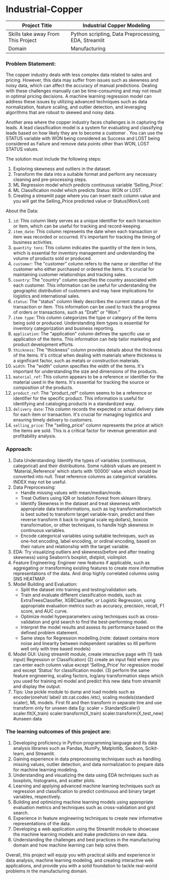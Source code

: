 # Industrial-Copper

| Project Title | Industrial Copper Modeling |
| --- | --- |
| Skills take away From This Project | Python scripting, Data Preprocessing, EDA, Streamlit |
| Domain | Manufacturing |

### Problem Statement:
The copper industry deals with less complex data related to sales and pricing. However, this data may suffer from issues such as skewness and noisy data, which can affect the accuracy of manual predictions. Dealing with these challenges manually can be time-consuming and may not result in optimal pricing decisions. A machine learning regression model can address these issues by utilizing advanced techniques such as data normalization, feature scaling, and outlier detection, and leveraging algorithms that are robust to skewed and noisy data. 

Another area where the copper industry faces challenges is in capturing the leads. A lead classification model is a system for evaluating and classifying leads based on how likely they are to become a customer . You can use the STATUS variable with WON being considered as Success and LOST being considered as Failure and remove data points other than WON, LOST STATUS values.

The solution must include the following steps:

1) Exploring skewness and outliers in the dataset.
2) Transform the data into a suitable format and perform any necessary cleaning and pre-processing steps.
3) ML Regression model which predicts continuous variable ‘Selling_Price’.
4) ML Classification model which predicts Status: WON or LOST.
5) Creating a streamlit page where you can insert each column value and you will get the Selling_Price predicted value or Status(Won/Lost)

About the Data:
1. `id`: This column likely serves as a unique identifier for each transaction or item, which can be useful for tracking and record-keeping.
2. `item_date`: This column represents the date when each transaction or item was recorded or occurred. It's important for tracking the timing of business activities.
3. `quantity tons`: This column indicates the quantity of the item in tons, which is essential for inventory management and understanding the volume of products sold or produced.
4. `customer`: The "customer" column refers to the name or identifier of the customer who either purchased or ordered the items. It's crucial for maintaining customer relationships and tracking sales.
5. `country`: The "country" column specifies the country associated with each customer. This information can be useful for understanding the geographic distribution of customers and may have implications for logistics and international sales.
6. `status`: The "status" column likely describes the current status of the transaction or item. This information can be used to track the progress of orders or transactions, such as "Draft" or "Won."
7. `item type`: This column categorizes the type or category of the items being sold or produced. Understanding item types is essential for inventory categorization and business reporting.
8. `application`: The "application" column defines the specific use or application of the items. This information can help tailor marketing and product development efforts.
9. `thickness`: The "thickness" column provides details about the thickness of the items. It's critical when dealing with materials where thickness is a significant factor, such as metals or construction materials.
10. `width`: The "width" column specifies the width of the items. It's important for understanding the size and dimensions of the products.
11. `material_ref`: This column appears to be a reference or identifier for the material used in the items. It's essential for tracking the source or composition of the products.
12. `product_ref`: The "product_ref" column seems to be a reference or identifier for the specific product. This information is useful for identifying and cataloging products in a standardized way.
13. `delivery date`: This column records the expected or actual delivery date for each item or transaction. It's crucial for managing logistics and ensuring timely delivery to customers.
14. `selling_price`: The "selling_price" column represents the price at which the items are sold. This is a critical factor for revenue generation and profitability analysis.

### Approach: 
1) Data Understanding: Identify the types of variables (continuous, categorical) and their distributions. Some rubbish values are present in ‘Material_Reference’ which starts with ‘00000’ value which should be converted into null. Treat reference columns as categorical variables. INDEX may not be useful.
2) Data Preprocessing: 
    - Handle missing values with mean/median/mode.
    - Treat Outliers using IQR or Isolation Forest from sklearn library.
    - Identify Skewness in the dataset and treat skewness with appropriate data transformations, such as log transformation(which is best suited to transform target variable-train,     predict and then reverse transform it back to original scale eg:dollars), boxcox transformation, or other techniques, to handle high skewness in continuous variables.
    - Encode categorical variables using suitable techniques, such as one-hot encoding, label encoding, or ordinal encoding, based on their nature and relationship with the target variable.
3) EDA: Try visualizing outliers and skewness(before and after treating skewness) using Seaborn’s boxplot, distplot, violinplot.
4) Feature Engineering: Engineer new features if applicable, such as aggregating or transforming existing features to create more informative representations of the data. And drop highly correlated columns using SNS HEATMAP.
5) Model Building and Evaluation:
   - Split the dataset into training and testing/validation sets. 
   - Train and evaluate different classification models, such as ExtraTreesClassifier, XGBClassifier, or Logistic Regression, using appropriate evaluation metrics such as accuracy, precision, recall, F1 score, and AUC curve.
   - Optimize model hyperparameters using techniques such as cross-validation and grid search to find the best-performing model.
   - Interpret the model results and assess its performance based on the defined problem statement.
   - Same steps for Regression modelling.(note: dataset contains more noise and linearity between independent variables so itll perform well only with tree based models)
6) Model GUI: Using streamlit module, create interactive page with
   (1) task input( Regression or Classification)
   (2) create an input field where you can enter each column value except ‘Selling_Price’ for regression model and  except ‘Status’ for classification model.
   (3) perform the same feature engineering, scaling factors, log/any transformation steps which you used for training ml model and predict this new data from streamlit and display the output.
7) Tips: Use pickle module to dump and load models such as encoder(onehot/ label/ str.cat.codes /etc), scaling models(standard scaler), ML models. First fit and then transform in separate line and use transform only for unseen data
Eg: scaler = StandardScaler()
scaler.fit(X_train)
scaler.transform(X_train)
scaler.transform(X_test_new) #unseen data

### The learning outcomes of this project are: 

1. Developing proficiency in Python programming language and its data analysis libraries such as Pandas, NumPy, Matplotlib, Seaborn, Scikit-learn, and Streamlit.
2. Gaining experience in data preprocessing techniques such as handling missing values, outlier detection, and data normalization to prepare data for machine learning modeling.
3. Understanding and visualizing the data using EDA techniques such as boxplots, histograms, and scatter plots.
4. Learning and applying advanced machine learning techniques such as regression and classification to predict continuous and binary target variables, respectively.
5. Building and optimizing machine learning models using appropriate evaluation metrics and techniques such as cross-validation and grid search.
6. Experience in feature engineering techniques to create new informative representations of the data.
7. Developing a web application using the Streamlit module to showcase the machine learning models and make predictions on new data.
8. Understanding the challenges and best practices in the manufacturing domain and how machine learning can help solve them.

Overall, this project will equip you with practical skills and experience in data analysis, machine learning modeling, and creating interactive web applications, and provide you with a solid foundation to tackle real-world problems in the manufacturing domain.









